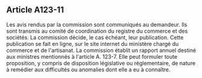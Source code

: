 Article A123-11
----
Les avis rendus par la commission sont communiqués au demandeur. Ils sont
transmis au comité de coordination du registre du commerce et des sociétés. La
commission décide, le cas échéant, leur publication. Cette publication se fait
en ligne, sur le site internet du ministère chargé du commerce et de
l'artisanat. La commission établit un rapport annuel destiné aux ministres
mentionnés à l'article A. 123-7. Elle peut formuler toute proposition, y compris
de disposition législative ou réglementaire, de nature à remédier aux
difficultés ou anomalies dont elle a eu à connaître.
